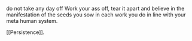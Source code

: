 do not take any day off
Work your ass off, tear it apart and believe in the manifestation of the seeds you sow in each work you do in line with your meta human system.

[[Persistence]].